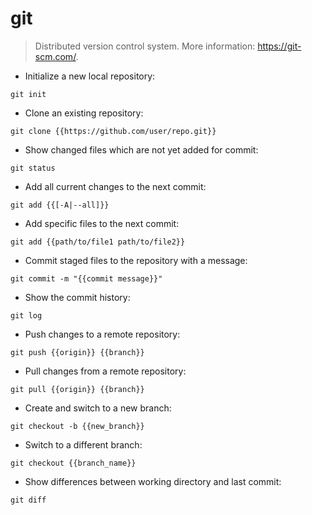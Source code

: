 # git

> Distributed version control system.
> More information: <https://git-scm.com/>.

- Initialize a new local repository:

`git init`

- Clone an existing repository:

`git clone {{https://github.com/user/repo.git}}`

- Show changed files which are not yet added for commit:

`git status`

- Add all current changes to the next commit:

`git add {{[-A|--all]}}`

- Add specific files to the next commit:

`git add {{path/to/file1 path/to/file2}}`

- Commit staged files to the repository with a message:

`git commit -m "{{commit message}}"`

- Show the commit history:

`git log`

- Push changes to a remote repository:

`git push {{origin}} {{branch}}`

- Pull changes from a remote repository:

`git pull {{origin}} {{branch}}`

- Create and switch to a new branch:

`git checkout -b {{new_branch}}`

- Switch to a different branch:

`git checkout {{branch_name}}`

- Show differences between working directory and last commit:

`git diff`